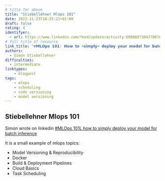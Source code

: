 ```yaml
---
# title for above
title: "Stiebellehner Mlops 101"
date: 2022-11-23T18:25:21+01:00
draft: false
rating: 4
identifyer:
  - url: https://www.linkedin.com/feed/update/activity:6998607304770076672/
# full title of resource
link_title: "#𝗠𝗟𝗢𝗽𝘀 𝟭𝟬𝟭: 𝗛𝗼𝘄 𝘁𝗼 >𝘀𝗶𝗺𝗽𝗹𝘆< 𝗱𝗲𝗽𝗹𝗼𝘆 𝘆𝗼𝘂𝗿 𝗺𝗼𝗱𝗲𝗹 𝗳𝗼𝗿 𝗯𝗮𝘁𝗰𝗵 𝗶𝗻𝗳𝗲𝗿𝗲𝗻𝗰𝗲?💡"
authors:
  - Simon Stiebellehner
difficulties:
  - intermediate
linktypes:
    - blogpost
tags:
    - mlops
    - scheduling
    - code versioning
    - model versioning
---
```


## Stiebellehner Mlops 101
Simon wrote on linkedin [#MLOps 101L how to simply deploy your model for batch inference](https://www.linkedin.com/feed/update/activity:6998607304770076672/)

It is a small example of mlops topics:

- Model Versioning & Reproducibility
- Docker
- Build & Deployment Pipelines
- Cloud Basics
- Task Scheduling

